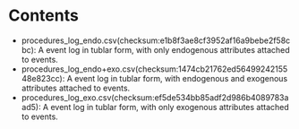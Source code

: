 # Contents

- procedures_log_endo.csv(checksum:e1b8f3ae8cf3952af16a9bebe2f58cbc): A event log in tublar form, with only endogenous attributes attached to events.
- procedures_log_endo+exo.csv(checksum:1474cb21762ed5649924215548e823cc): A event log in tublar form, with endogenous and exogenous attributes attached to events.
- procedures_log_exo.csv(checksum:ef5de534bb85adf2d986b4089783aad5): A event log in tublar form, with only exogenous attributes attached to events.